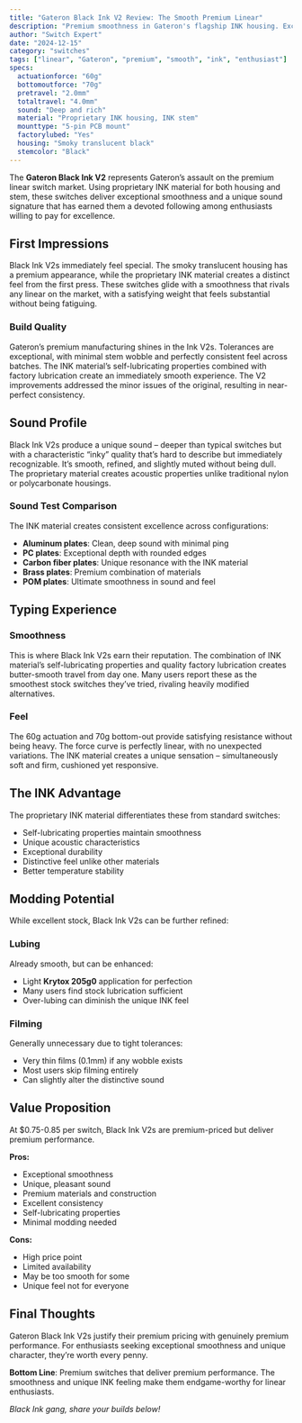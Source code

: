 ```yaml
---
title: "Gateron Black Ink V2 Review: The Smooth Premium Linear"
description: "Premium smoothness in Gateron's flagship INK housing. Exceptionally smooth with a unique sound signature that justifies the premium price."
author: "Switch Expert"
date: "2024-12-15"
category: "switches"
tags: ["linear", "Gateron", "premium", "smooth", "ink", "enthusiast"]
specs:
  actuationforce: "60g"
  bottomoutforce: "70g"
  pretravel: "2.0mm"
  totaltravel: "4.0mm"
  sound: "Deep and rich"
  material: "Proprietary INK housing, INK stem"
  mounttype: "5-pin PCB mount"
  factorylubed: "Yes"
  housing: "Smoky translucent black"
  stemcolor: "Black"
---
```


The **Gateron Black Ink V2** represents Gateron’s assault on the premium linear switch market. Using proprietary INK material for both housing and stem, these switches deliver exceptional smoothness and a unique sound signature that has earned them a devoted following among enthusiasts willing to pay for excellence.

## First Impressions
Black Ink V2s immediately feel special. The smoky translucent housing has a premium appearance, while the proprietary INK material creates a distinct feel from the first press. These switches glide with a smoothness that rivals any linear on the market, with a satisfying weight that feels substantial without being fatiguing.

### Build Quality
Gateron’s premium manufacturing shines in the Ink V2s. Tolerances are exceptional, with minimal stem wobble and perfectly consistent feel across batches. The INK material’s self-lubricating properties combined with factory lubrication create an immediately smooth experience. The V2 improvements addressed the minor issues of the original, resulting in near-perfect consistency.

## Sound Profile
Black Ink V2s produce a unique sound – deeper than typical switches but with a characteristic “inky” quality that’s hard to describe but immediately recognizable. It’s smooth, refined, and slightly muted without being dull. The proprietary material creates acoustic properties unlike traditional nylon or polycarbonate housings.

### Sound Test Comparison
The INK material creates consistent excellence across configurations:


- **Aluminum plates**: Clean, deep sound with minimal ping
- **PC plates**: Exceptional depth with rounded edges
- **Carbon fiber plates**: Unique resonance with the INK material
- **Brass plates**: Premium combination of materials
- **POM plates**: Ultimate smoothness in sound and feel

## Typing Experience
### Smoothness
This is where Black Ink V2s earn their reputation. The combination of INK material’s self-lubricating properties and quality factory lubrication creates butter-smooth travel from day one. Many users report these as the smoothest stock switches they’ve tried, rivaling heavily modified alternatives.

### Feel
The 60g actuation and 70g bottom-out provide satisfying resistance without being heavy. The force curve is perfectly linear, with no unexpected variations. The INK material creates a unique sensation – simultaneously soft and firm, cushioned yet responsive.

## The INK Advantage
The proprietary INK material differentiates these from standard switches:


- Self-lubricating properties maintain smoothness
- Unique acoustic characteristics
- Exceptional durability
- Distinctive feel unlike other materials
- Better temperature stability

## Modding Potential
While excellent stock, Black Ink V2s can be further refined:

### Lubing
Already smooth, but can be enhanced:


- Light **Krytox 205g0** application for perfection
- Many users find stock lubrication sufficient
- Over-lubing can diminish the unique INK feel

### Filming
Generally unnecessary due to tight tolerances:


- Very thin films (0.1mm) if any wobble exists
- Most users skip filming entirely
- Can slightly alter the distinctive sound

## Value Proposition
At $0.75-0.85 per switch, Black Ink V2s are premium-priced but deliver premium performance.

**Pros:**


- Exceptional smoothness
- Unique, pleasant sound
- Premium materials and construction
- Excellent consistency
- Self-lubricating properties
- Minimal modding needed

**Cons:**


- High price point
- Limited availability
- May be too smooth for some
- Unique feel not for everyone

## Final Thoughts
Gateron Black Ink V2s justify their premium pricing with genuinely premium performance. For enthusiasts seeking exceptional smoothness and unique character, they’re worth every penny.

**Bottom Line**: Premium switches that deliver premium performance. The smoothness and unique INK feeling make them endgame-worthy for linear enthusiasts.


*Black Ink gang, share your builds below!*